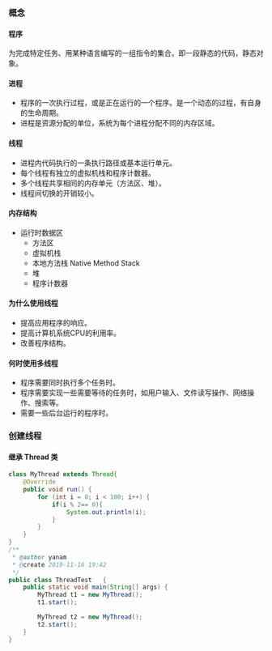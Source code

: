 ###  概念

#### 程序

为完成特定任务、用某种语言编写的一组指令的集合。即一段静态的代码，静态对象。

#### 进程

- 程序的一次执行过程，或是正在运行的一个程序。是一个动态的过程，有自身的生命周期。
- 进程是资源分配的单位，系统为每个进程分配不同的内存区域。

#### 线程

- 进程内代码执行的一条执行路径或基本运行单元。
- 每个线程有独立的虚拟机栈和程序计数器。
- 多个线程共享相同的内存单元（方法区、堆）。
- 线程间切换的开销较小。

#### 内存结构

- 运行时数据区
  - 方法区
  - 虚拟机栈  
  - 本地方法栈  Native Method Stack
  - 堆
  - 程序计数器

 #### 为什么使用线程

- 提高应用程序的响应。
- 提高计算机系统CPU的利用率。
- 改善程序结构。 

#### 何时使用多线程

- 程序需要同时执行多个任务时。
- 程序需要实现一些需要等待的任务时，如用户输入、文件读写操作、网络操作、搜索等。
- 需要一些后台运行的程序时。 

### 创建线程

#### 继承 Thread 类

```java
class MyThread extends Thread{
    @Override
    public void run() {
        for (int i = 0; i < 100; i++) {
            if(i % 2== 0){
                System.out.println(i);
            }
        }
    }
}
/**
 * @author yanam
 * @create 2019-11-16 19:42
 */
public class ThreadTest   {
    public static void main(String[] args) {
        MyThread t1 = new MyThread();
        t1.start();

        MyThread t2 = new MyThread();
        t2.start();
    }
}
```







 



#### 